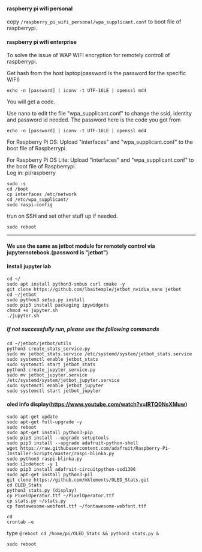#### raspberry pi wifi personal 

copy ```/raspberry_pi_wifi_personal/wpa_supplicant.conf``` to boot file of raspberrypi.



#### raspberry pi wifi enterprise

To solve the issue of WAP WIFI encryption for remotely controll of raspberrypi.  

Get hash from the host laptop(password is the password for the specific WIFI)
```
echo -n [password] | iconv -t UTF-16LE | openssl md4
```
You will get a code. 

Use nano to edit the file "wpa_supplicant.conf" to change the ssid, identity and password id needed. The password here is the code you got from 
```
echo -n [password] | iconv -t UTF-16LE | openssl md4
```


For Raspberry Pi OS:
Upload "interfaces" and "wpa_supplicant.conf" to the boot file of Raspberrypi.  

For Raspberry Pi OS Lite:
Upload "interfaces" and "wpa_supplicant.conf" to the boot file of Raspberrypi.  
Log in: pi/raspberry
```
sudo -s
cd /boot
cp interfaces /etc/network
cd /etc/wpa_supplicant/
sudo raspi-config
```
trun on SSH and set other stuff up if needed.
```
sudo reboot
```


--------------------
#### We use the same as jetbot module for remotely control via jupyternotebook.(password is "jetbot")
#### Install jupyter lab
```
cd ~/
sudo apt install python3-smbus curl cmake -y
git clone https://github.com/lbaitemple/jetbot_nvidia_nano jetbot
cd ~/jetbot
sudo python3 setup.py install
sudo pip3 install packaging ipywidgets
chmod +x jupyter.sh
./jupyter.sh 
```

##### If not successfully run, please use the following commands
```
cd ~/jetbot/jetbot/utils
python3 create_stats_service.py
sudo mv jetbot_stats.service /etc/systemd/system/jetbot_stats.service
sudo systemctl enable jetbot_stats
sudo systemctl start jetbot_stats
python3 create_jupyter_service.py
sudo mv jetbot_jupyter.service /etc/systemd/system/jetbot_jupyter.service
sudo systemctl enable jetbot_jupyter
sudo systemctl start jetbot_jupyter
```

#### oled info display(https://www.youtube.com/watch?v=lRTQ0NsXMuw)
```
sudo apt-get update
sudo apt-get full-upgrade -y
sudo reboot
sudo apt-get install python3-pip
sudo pip3 install --upgrade setuptools
sudo pip3 install --upgrade adafruit-python-shell
wget https://raw.githubusercontent.com/adafruit/Raspberry-Pi-Installer-Scripts/master/raspi-blinka.py
sudo python3 raspi-blinka.py
sudo i2cdetect -y 1
sudo pip3 install adafruit-circuitpython-ssd1306
sudo apt-get install python3-pil
git clone https://github.com/mklements/OLED_Stats.git
cd OLED_Stats
python3 stats.py (display)
cp PixelOperator.ttf ~/PixelOperator.ttf
cp stats.py ~/stats.py
cp fontawesome-webfont.ttf ~/fontawesome-webfont.ttf
```
```
cd
crontab –e
```
type ```@reboot cd /home/pi/OLED_Stats && python3 stats.py &```

```sudo reboot```





